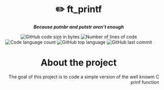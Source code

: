 <h1 align="center">
	✏️ ft_printf
</h1>

<p align="center">
	<b><i>Because putnbr and putstr aren’t enough</i></b><br>
</p>

<p align="center">
	<img alt="GitHub code size in bytes" src="https://img.shields.io/github/languages/code-size/exkizo/Printft?color=lightblue" />
	<img alt="Number of lines of code" src="https://img.shields.io/tokei/lines/github/exkizo/Printft?color=critical" />
	<img alt="Code language count" src="https://img.shields.io/github/languages/count/exkizo/Printft?color=yellow" />
	<img alt="GitHub top language" src="https://img.shields.io/github/languages/top/exkizo/Printft?color=blue" />
	<img alt="GitHub last commit" src="https://img.shields.io/github/last-commit/exkizo/Printft?color=green" />
</p>

<div>
	<h1 align = "center"> About the project </h1>
	<p align = "right">The goal of this project is to code a simple version of the well knowm C prinf function<p>
</div>
